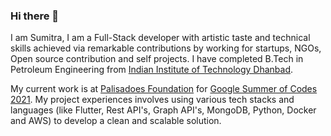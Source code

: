 ### Hi there 👋

I am Sumitra, I am a Full-Stack developer with artistic taste and technical skills achieved via remarkable contributions by working for startups, NGOs, Open source contribution and self projects. I have completed B.Tech in Petroleum Engineering from [Indian Institute of Technology Dhanbad](https://www.iitism.ac.in).

My current work is at [Palisadoes Foundation](https://github.com/PalisadoesFoundation/talawa) for [Google Summer of Codes 2021](https://summerofcode.withgoogle.com/projects/4823491037102080). My project experiences involves using various tech stacks and languages (like Flutter, Rest API's, Graph API's, MongoDB, Python, Docker and AWS) to develop a clean and scalable solution.


<!--
**Aveek-Saha/aveek-saha** is a ✨ _special_ ✨ repository because its `README.md` (this file) appears on your GitHub profile.

Here are some ideas to get you started:

- 🔭 I’m currently working on ...
- 🌱 I’m currently learning ...
- 👯 I’m looking to collaborate on ...
- 🤔 I’m looking for help with ...
- 💬 Ask me about ...
- 📫 How to reach me: ...
- 😄 Pronouns: ...
- ⚡ Fun fact: ...
-->
